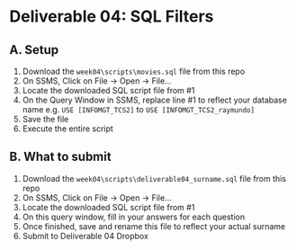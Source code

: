 # Deliverable 04: SQL Filters

## A. Setup

1. Download the `week04\scripts\movies.sql` file from this repo
2. On SSMS, Click on File -> Open -> File...
3. Locate the downloaded SQL script file from #1
4. On the Query Window in SSMS, replace line #1 to reflect your database name e.g. `USE [INFOMGT_TCS2]` to `USE [INFOMGT_TCS2_raymundo]`
5. Save the file
6. Execute the entire script

## B. What to submit

1. Download the `week04\scripts\deliverable04_surname.sql` file from this repo
2. On SSMS, Click on File -> Open -> File...
3. Locate the downloaded SQL script file from #1
4. On this query window, fill in your answers for each question
5. Once finished, save and rename this file to reflect your actual surname
6. Submit to Deliverable 04 Dropbox